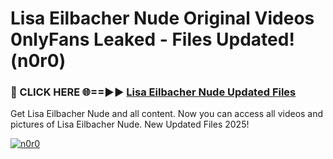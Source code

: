 # Lisa Eilbacher Nude Original Videos 0nlyFans Leaked - Files Updated! (n0r0)

<h3>🔴 CLICK HERE 🌐==►► <a href="https://tinyurl.com/4mcuefdz" rel="nofollow">Lisa Eilbacher Nude Updated Files</a></h3>

Get Lisa Eilbacher Nude and all content. Now you can access all videos and pictures of Lisa Eilbacher Nude. New Updated Files 2025!

[![n0r0](https://i.imgur.com/StAQSOY.gif)](https://tinyurl.com/4mcuefdz)
